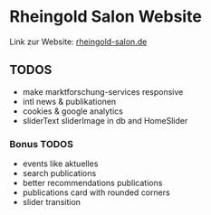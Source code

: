 # Rheingold Salon Website

Link zur Website: [rheingold-salon.de](https://rheingold-salon.de)

## TODOS

* make marktforschung-services responsive
* intl news & publikationen
* cookies & google analytics
* sliderText sliderImage in db and HomeSlider

### Bonus TODOS

* events like aktuelles
* search publications
* better recommendations publications
* publications card with rounded corners
* slider transition
